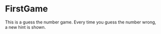 # FirstGame
This is a guess the number game. Every time you guess the number wrong, a new hint is shown.
